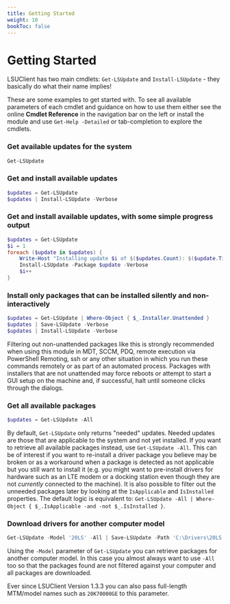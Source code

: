 ```yaml
---
title: Getting Started
weight: 10
bookToc: false
---
```


# Getting Started

LSUClient has two main cmdlets: `Get-LSUpdate` and `Install-LSUpdate` - they basically do what their name implies!

These are some examples to get started with.
To see all available parameters of each cmdlet and guidance on how to use them either see the online
**Cmdlet Reference** in the navigation bar on the left or install the module and use `Get-Help -Detailed`
or tab-completion to explore the cmdlets.

### Get available updates for the system
```powershell
Get-LSUpdate
```

### Get and install available updates
```powershell
$updates = Get-LSUpdate
$updates | Install-LSUpdate -Verbose
```

### Get and install available updates, with some simple progress output
```powershell {linenos=table}
$updates = Get-LSUpdate
$i = 1
foreach ($update in $updates) {
    Write-Host "Installing update $i of $($updates.Count): $($update.Title)"
    Install-LSUpdate -Package $update -Verbose
    $i++
}
```

### Install only packages that can be installed silently and non-interactively
```powershell {linenos=table}
$updates = Get-LSUpdate | Where-Object { $_.Installer.Unattended }
$updates | Save-LSUpdate -Verbose
$updates | Install-LSUpdate -Verbose
```

Filtering out non-unattended packages like this is strongly recommended when using this module in MDT, SCCM, PDQ,
remote execution via PowerShell Remoting, ssh or any other situation in which you run these commands remotely
or as part of an automated process. Packages with installers that are not unattended may force reboots or
attempt to start a GUI setup on the machine and, if successful, halt until someone clicks through the dialogs.

### Get all available packages
```powershell
$updates = Get-LSUpdate -All
```
By default, `Get-LSUpdate` only returns "needed" updates. Needed updates are those that are applicable to
the system and not yet installed. If you want to retrieve all available packages instead, use `Get-LSUpdate -All`.
This can be of interest if you want to re-install a driver package you believe may be broken or as a workaround when
a package is detected as not applicable but you still want to install it (e.g. you might want to pre-install drivers
for hardware such as an LTE modem or a docking station even though they are not *currently* connected to the machine).
It is also possible to filter out the unneeded packages later by looking at the `IsApplicable` and `IsInstalled` properties.
The default logic is equivalent to: `Get-LSUpdate -All | Where-Object { $_.IsApplicable -and -not $_.IsInstalled }`.

### Download drivers for another computer model
```powershell
Get-LSUpdate -Model '20LS' -All | Save-LSUpdate -Path 'C:\Drivers\20LS' -ShowProgress
```
Using the `-Model` parameter of `Get-LSUpdate` you can retrieve packages for another computer model.
In this case you almost always want to use `-All` too so that the packages found are not filtered against your computer and all packages are downloaded.

Ever since LSUClient Version 1.3.3 you can also pass full-length MTM/model names such as `20K70000GE` to this parameter.

